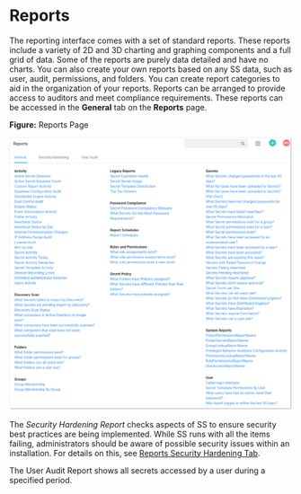 [title]: # (Reports)
[tags]: # (Reports)
[priority]: # (1200)

# Reports

The reporting interface comes with a set of standard reports. These reports include a variety of 2D and 3D charting and graphing components and a full grid of data. Some of the reports are purely data detailed and have no charts. You can also create your own reports based on any SS data, such as user, audit, permissions, and folders. You can create report categories to aid in the organization of your reports. Reports can be arranged to provide access to auditors and meet compliance requirements. These reports can be accessed in the **General** tab on the **Reports** page.

**Figure:** Reports Page

![1566843951292](images/1566843951292.png)

The _Security Hardening Report_ checks aspects of SS to ensure security best practices are being implemented. While SS runs with all the items failing, administrators should be aware of possible security issues within an installation. For details on this, see [Reports Security Hardening Tab](../reports/report-page/index.md).

The User Audit Report shows all secrets accessed by a user during a specified period.
